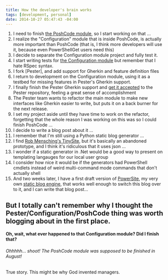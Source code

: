 ```yaml
---
title: How the developer's brain works
tags: [development, personal]
date: 2014-10-27 05:47:43 -04:00
---
```


1. I need to finish [the PoshCode module][1], so I start working on that ...
2. I realize the "Configuration" module that is inside PoshCode, is actually more important than PoshCode (that is, I think more developers will use it, because even PowerShellGet users need this)
3. I decide to separate the Configuration module project and fully test it.
4. I start writing tests for [the Configuration module][2] but remember that I hate RSpec syntax.
5. I fork [Pester], and add support for Gherkin and feature definition files
6. I return to development on the Configuration module, using it as a testbed for missing features in Pester's Gherkin support.
7. I finally finish the Pester Gherkin support and [get it accepted][4] to the Pester repository, feeling a great sense of accomplishment
8. The Pester team wants to refactor the main module to make new interfaces like Gherkin easier to write, but puts it on a back burner for the next release.
9. I set my project aside until they have time to work on the refactor, forgetting that the whole reason I was working on this was so I could finish PoshCode ...
10. I decide to write a blog post about it ...
11. I remember that I'm still using a Python static blog generator ...
12. I find [Rob Mensching's TinySite][5], but it's basically an abandoned prototype, and I think it's ridiculous that it uses json ...
13. I wonder if a static generator in .Net would be a good way to present on templating langauges for our local user group
14. I consider how nice it would be if the generators had PowerShell cmdlets instead of weird multi-command mode commands that don't actually shell
15. And two weeks later, I have a first draft version of [PowerSite][6], my very own [static blog engine][6], that works well enough to switch this blog over to it, and I can write that blog post...

## But I totally can't remember why I thought the Pester/Configuration/PoshCode thing was worth blogging about in the first place.

#### Oh, wait, what ever happened to that Configuration module? Did I finish that?

###### Ohhhhh... shoot! The PoshCode module was supposed to be finished in August!

True story. This might be why God invented managers.


[1]: https://GitHub.com/PoshCode/PoshCode
[2]: https://GitHub.com/PoshCode/Configuration
[3]: https://GitHub.com/Pester/Pester
[4]: https://GitHub.com/Pester/Pester/tree/Gherkin
[5]: https://github.com/robmen/tinysite
[6]: https://github.com/Jaykul/PowerSite
